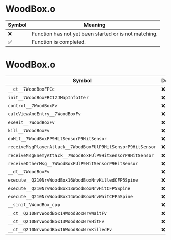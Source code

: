 # WoodBox.o
| Symbol | Meaning 
| ------------- | ------------- 
| :x: | Function has not yet been started or is not matching. 
| :white_check_mark: | Function is completed. 


# WoodBox.o
| Symbol | Decompiled? |
| ------------- | ------------- |
| `__ct__7WoodBoxFPCc` | :x: |
| `init__7WoodBoxFRC12JMapInfoIter` | :x: |
| `control__7WoodBoxFv` | :x: |
| `calcViewAndEntry__7WoodBoxFv` | :x: |
| `exeHit__7WoodBoxFv` | :x: |
| `kill__7WoodBoxFv` | :x: |
| `doHit__7WoodBoxFP9HitSensorP9HitSensor` | :x: |
| `receiveMsgPlayerAttack__7WoodBoxFUlP9HitSensorP9HitSensor` | :x: |
| `receiveMsgEnemyAttack__7WoodBoxFUlP9HitSensorP9HitSensor` | :x: |
| `receiveOtherMsg__7WoodBoxFUlP9HitSensorP9HitSensor` | :x: |
| `__dt__7WoodBoxFv` | :x: |
| `execute__Q210NrvWoodBox16WoodBoxNrvKilledCFP5Spine` | :x: |
| `execute__Q210NrvWoodBox13WoodBoxNrvHitCFP5Spine` | :x: |
| `execute__Q210NrvWoodBox14WoodBoxNrvWaitCFP5Spine` | :x: |
| `__sinit_\WoodBox_cpp` | :x: |
| `__ct__Q210NrvWoodBox14WoodBoxNrvWaitFv` | :x: |
| `__ct__Q210NrvWoodBox13WoodBoxNrvHitFv` | :x: |
| `__ct__Q210NrvWoodBox16WoodBoxNrvKilledFv` | :x: |

